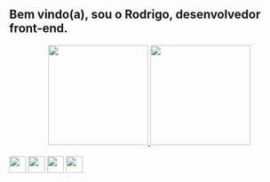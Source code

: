## Bem vindo(a), sou o Rodrigo, desenvolvedor front-end.
<div align="center">
  <a href="https://github.com/roweizenmann">
    <img height="180em" src="https://github-readme-stats.vercel.app/api?username=roweizenmann&show_icons=true&theme=tokyonight&include_all_commits=true&count_private=true"/>
    <img height="180em" src="https://github-readme-stats.vercel.app/api/top-langs/?username=roweizenmann&layout=compact&langs_count=10&theme=tokyonight&hide=python"/>
  </a>
</div>
<div style="display: inline_block"><br>
<img src="https://cdn.jsdelivr.net/gh/devicons/devicon/icons/html5/html5-original.svg" widht="40" height="30"/>
   <img src="https://cdn.jsdelivr.net/gh/devicons/devicon/icons/css3/css3-original.svg" widht="40" height="30"/>
   <img src="https://cdn.jsdelivr.net/gh/devicons/devicon/icons/javascript/javascript-original.svg" widht="40" height="30"/>
   <img src="https://cdn.jsdelivr.net/gh/devicons/devicon/icons/bootstrap/bootstrap-plain.svg"  widht="40" height="30"/>
</div>
